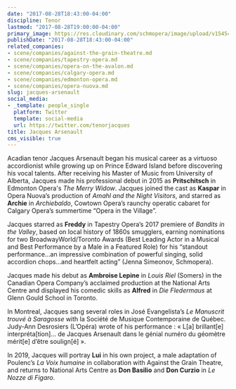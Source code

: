 ```yaml
---
date: "2017-08-28T18:43:00-04:00"
discipline: Tenor
lastmod: "2017-08-28T19:00:00-04:00"
primary_image: https://res.cloudinary.com/schmopera/image/upload/v1545409169/media/webhook-uploads/1503960088889/jacques_arsenault_headshot_co.jpg.jpg
publishDate: "2017-08-28T18:43:00-04:00"
related_companies:
- scene/companies/against-the-grain-theatre.md
- scene/companies/tapestry-opera.md
- scene/companies/opera-on-the-avalon.md
- scene/companies/calgary-opera.md
- scene/companies/edmonton-opera.md
- scene/companies/opera-nuova.md
slug: jacques-arsenault
social_media:
- _template: people_single
  platform: Twitter
  template: social-media
  url: https://twitter.com/tenorjacques
title: Jacques Arsenault
cms_visible: true
---
```

Acadian tenor Jacques Arsenault began his musical career as a virtuoso accordionist while growing up on Prince Edward Island before discovering his vocal talents. After receiving his Master of Music from University of Alberta, Jacques made his professional debut in 2015 as **Pritschitsch** in Edmonton Opera's _The Merry Widow_. Jacques joined the cast as **Kaspar** in Opera Nuova’s production of _Amahl and the Night Visitors_, and starred as **Archie** in _Archiebaldo_, Cowtown Opera’s raunchy operatic cabaret for Calgary Opera’s summertime “Opera in the Village”.

Jacques starred as **Freddy** in Tapestry Opera’s 2017 premiere of _Bandits in the Valley_, based on local history of 1860s smugglers, earning nominations for two BroadwayWorld/Toronto Awards (Best Leading Actor in a Musical and Best Performance by a Male in a Featured Role) for his “standout performance…an impressive combination of powerful singing, solid accordion chops…and heartfelt acting” (Jenna Simeonov, Schmopera).

Jacques made his debut as **Ambroise Lepine** in _Louis Riel_ (Somers) in the Canadian Opera Company’s acclaimed production at the National Arts Centre and displayed his comedic skills as **Alfred** in _Die Fledermaus_ at Glenn Gould School in Toronto.

In Montreal, Jacques sang several roles in José Evangelista’s _Le Manuscrit trouvé à Saragosse_ with la Société de Musique Contemporaine de Québec. Judy-Ann Desrosiers (L’Opéra) wrote of his performance : « L\[a\] brillant\[e\] interpréta\[tion\]… de Jacques Arsenault dans le génial numéro du géomètre mérit\[e\] d’être soulign\[é\] ».

In 2019, Jacques will portray **Lui** in his own project, a male adaptation of Poulenc’s _La Voix humaine_ in collaboration with Against the Grain Theatre, and returns to National Arts Centre as **Don Basilio** and **Don Curzio** in _Le Nozze di Figaro_.
